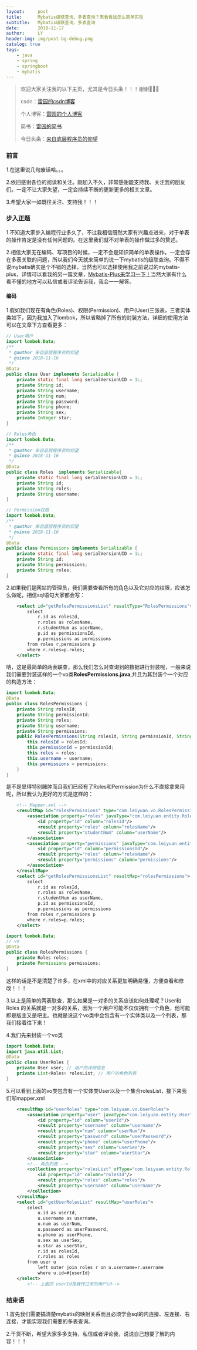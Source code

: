 ```yaml
---
layout:     post
title:      Mybatis级联查询、多表查询？来看看我怎么简单实现
subtitle:   Mybatis级联查询、多表查询
date:       2018-11-17
author:     LY
header-img: img/post-bg-debug.png
catalog: true
tags:
    - java
    - spring
    - springboot
    - mybatis
---
```


> 欢迎大家关注我的以下主页，尤其是今日头条！！！谢谢🙏🙏🙏
>
> csdn：[雷园的csdn博客](https://blog.csdn.net/leiyuan2580)
>
> 个人博客：[雷园的个人博客](https://imlcl.store)
>
> 简书：[雷园的简书](https://www.jianshu.com/u/016322e40e1f)
>
> 今日头条：[来自底层程序员的仰望](https://www.toutiao.com/c/user/6132192948/#mid=1616456407686158)

### 前言

1.在这里说几句废话哈。。。

2.依旧感谢各位的阅读和关注。刚加入不久，非常感谢能支持我、关注我的朋友们。一定不让大家失望，一定会持续不断的更新更多的相关文章。

3.希望大家一如既往关注、支持我！！！

### 步入正题

1.不知道大家步入编程行业多久了，不过我相信既然大家有兴趣点进来，对于单表的操作肯定是没有任何问题的。在这里我们就不对单表的操作做过多的赘述。

2.相信大家无在编码、写项目的时候，一定不会是知识简单的单表操作。一定会存在多表关联的问题，所以我们今天就来简单的说一下mybatis的级联查询。不得不说mybatis确实是个不错的选择，当然也可以选择使用我之前说过的mybatis-plus，详情可以看我的另一篇文章，[Mybatis-Plus来学习一下！](https://imlcl.store/2018/11/14/Mybatis-Plus%E6%9D%A5%E5%AD%A6%E4%B9%A0%E4%B8%80%E4%B8%8B-%E4%BB%A3%E7%A0%81%E7%94%9F%E6%88%90-%E5%88%86%E9%A1%B5%E6%8F%92%E4%BB%B6/)当然大家有什么看不懂的地方可以私信或者评论告诉我，我会一一解答。

#### 编码

1.假如我们现在有角色(Roles)、权限(Permission)、用户(User)三张表，三者实体类如下，因为我加入了lombok，所以省略掉了所有的封装方法，详细的使用方法可以在文章下方查看更多：

```java
// User用户
import lombok.Data;
/**
 * @author 来自底层程序员的仰望
 * @since 2018-11-16
 */
@Data
public class User implements Serializable {
    private static final long serialVersionUID = 1L;
    private String id;
    private String username;
    private String num;
    private String password;
    private String phone;
    private String sex;
    private Integer star;
}

// Roles角色
import lombok.Data;
/**
 * @author 来自底层程序员的仰望
 * @since 2018-11-16
 */
@Data
public class Roles  implements Serializable{
    private static final long serialVersionUID = 1L;
    private String id;
    private String roles;
    private String username;
}

// Permission权限
import lombok.Data;
/**
 * @author 来自底层程序员的仰望
 * @since 2018-11-16
 */
@Data
public class Permissions implements Serializable {
    private static final long serialVersionUID = 1L;
    private String id;
    private String permissions;
    private String roles;
}

```

2.如果我们是网站的管理员，我们需要查看所有的角色以及它对应的权限，应该怎么做呢，相信sql语句大家都会写：

```xml
    <select id="getRolesPermissionsList" resultType="RolesPermissions">
        select
            r.id as rolesId,
            r.roles as rolesName,
            r.studentNum as userName,
            p.id as permissionsId,
            p.permissions as permissions
        from roles r,permissions p
        where r.roles=p.roles;
    </select>
```

呐，这是最简单的两表联查，那么我们怎么对查询到的数据进行封装呢，一般来说我们需要封装这样的一个vo类**RolesPermissions.java**,并且为其封装个一个对应的构造方法：

```java
import lombok.Data;
@Data
public class RolesPermissions {
    private String rolesId;
    private String permissionId;
    private String roles;
    private String username;
    private String permissions;
    public RolesPermissions(String rolesId, String permissionId, String roles, String username, String permissions) {
        this.rolesId = rolesId;
        this.permissionId = permissionId;
        this.roles = roles;
        this.username = username;
        this.permissions = permissions;
    }
}
```

是不是显得特别臃肿而且我们已经有了Roles和Permission为什么不直接拿来用呢，所以我认为更好的方式是这样的：

```xml
    <!-- Mapper.xml -->
	<resultMap id="rolesPermissions" type="com.leiyuan.vo.RolesPermissions">
        <association property="roles" javaType="com.leiyuan.entity.Roles">
            <id property="id" column="rolesId"/>
            <result property="roles" column="rolesName"/>
            <result property="studentNum" column="userName"/>
        </association>
        <association property="permissions" javaType="com.leiyuan.entity.Permissions">
            <id property="id" column="permissionsId"/>
            <result property="roles" column="rolesName"/>
            <result property="permissions" column="permissions"/>
        </association>
    </resultMap>
    <select id="getRolesPermissionsList" resultMap="rolesPermissions">
        select
            r.id as rolesId,
            r.roles as rolesName,
            r.studentNum as userName,
            p.id as permissionsId,
            p.permissions as permissions
        from roles r,permissions p
        where r.roles=p.roles;
    </select>
```

```java
import lombok.Data;
// vo
@Data
public class RolesPermissions {
    private Roles roles;
    private Permissions permissions;
}
```

这样的话是不是清楚了许多，在xml中的对应关系更加明确易懂，方便查看和修改！！！

3.以上是简单的两表联查，那么如果是一对多的关系应该如何处理呢？User和Roles 的关系就是一对多的关系，因为一个用户可能不仅仅拥有一个角色，他可能即是版主又是吧主。也就是说这个vo类中会包含有一个实体类以及一个列表，那我们接着往下来！

4.我们先来封装一个vo类

```java
import lombok.Data;
import java.util.List;
@Data
public class UserRoles {
    private User user; // 用户的详细信息
    private List<Roles> rolesList; // 用户的角色列表
}
```

5.可以看到上面的vo类包含有一个实体类User以及一个集合rolesList，接下来我们写mapper.xml

```xml
    <resultMap id="userRoles" type="com.leiyuan.vo.UserRoles">
        <association property="user" javaType="com.leiyuan.entity.User">
            <id property="id" column="userId"/>
            <result property="username" column="username"/>
            <result property="num" column="userNum"/>
            <result property="password" column="userPassword"/>
            <result property="phone" column="userPhone"/>
            <result property="sex" column="userSex"/>
            <result property="star" column="userStar"/>
        </association>
        <!-- 角色列表 -->
        <collection property="rolesList" ofType="com.leiyuan.entity.Roles">
            <id property="id" column="rolesId"/>
            <result property="roles" column="roles"/>
            <result property="username" column="username"/>
        </collection>
    </resultMap>
    <select id="getUserRolesList" resultMap="userRoles">
        select
            u.id as userId,
            u.username as username,
            u.num as userNum,
            u.password as userPassword,
            u.phone as userPhone,
            u.sex as userSex,
            u.star as userStar,
            r.id as rolesId,
            r.roles as roles 
        from user u
            left outer join roles r on u.username=r.username
            where u.id=#{userId}
    </select>
		<!-- 上面的 userId是我传过来的用户id-->
```

### 结束语

1.首先我们需要搞清楚mybatis的映射关系而且必须学会sql的内连接、左连接、右连接，才能实现我们需要的多表查询。

2.干货不断，希望大家多多支持，私信或者评论我，说说自己想要了解的内容！！！